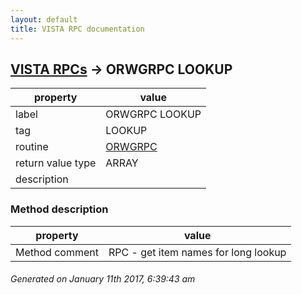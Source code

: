 ```yaml
---
layout: default
title: VISTA RPC documentation
---
```




## [VISTA RPCs](TableOfContent.md) &#8594; ORWGRPC LOOKUP 

 property | value 
--- | --- 
 label | ORWGRPC LOOKUP
 tag | LOOKUP
 routine | [ORWGRPC](http://code.osehra.org/dox/Routine_ORWGRPC_source.html)
 return value type | ARRAY
 description | 


### Method description

 property | value 
--- | --- 
 Method comment | RPC - get item names for long lookup




 ###### Generated on January 11th 2017, 6:39:43 am